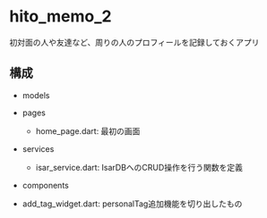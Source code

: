 # hito_memo_2
初対面の人や友達など、周りの人のプロフィールを記録しておくアプリ

## 構成
- models
- pages
  - home_page.dart: 最初の画面

- services
  - isar_service.dart: IsarDBへのCRUD操作を行う関数を定義
- components
 - add_tag_widget.dart: personalTag追加機能を切り出したもの


